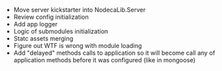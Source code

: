 * Move server kickstarter into NodecaLib.Server
* Review config initialization
* Add app logger
* Logic of submodules initialization
* Statc assets merging
* Figure out WTF is wrong with module loading
* Add "delayed" methods calls to application so it will become call any of
  application methods before it was configured (like in mongoose)
